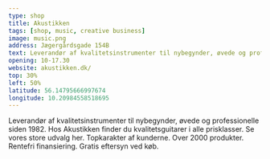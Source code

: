 ```yaml
---
type: shop
title: Akustikken
tags: [shop, music, creative business]
image: music.png
address: Jægergårdsgade 154B
text: Leverandør af kvalitetsinstrumenter til nybegynder, øvede og professionelle siden 1982. Hos Akustikken finder du kvalitetsguitarer i alle prisklasser.
opening: 10-17.30
website: akustikken.dk/
top: 30%
left: 50%
latitude: 56.14795666997674
longitude: 10.20984558518695
---
```


Leverandør af kvalitetsinstrumenter til nybegynder, øvede og professionelle siden 1982. Hos Akustikken finder du kvalitetsguitarer i alle prisklasser. Se vores store udvalg her. Topkarakter af kunderne. Over 2000 produkter. Rentefri finansiering. Gratis eftersyn ved køb.

